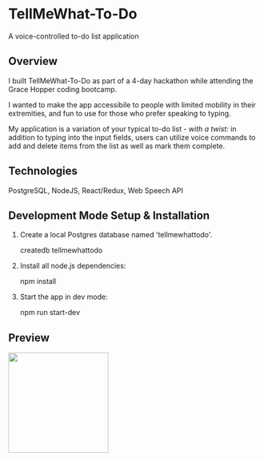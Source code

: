 # TellMeWhat-To-Do

A voice-controlled to-do list application

## Overview
I built TellMeWhat-To-Do as part of a 4-day hackathon while attending the Grace Hopper coding bootcamp.

I wanted to make the app accessibile to people with limited mobility in their extremities, and fun to use for those who prefer speaking to typing.

My application is a variation of your typical to-do list - *with a twist:* in addition to typing into the input fields, users can utilize voice commands to add and delete items from the list as well as mark them complete.

## Technologies

PostgreSQL, NodeJS, React/Redux, Web Speech API

## Development Mode Setup & Installation

1. Create a local Postgres database named 'tellmewhattodo'.

     createdb tellmewhattodo

2. Install all node.js dependencies:

     npm install

3. Start the app in dev mode:

     npm run start-dev

## Preview

<img src="/" width=200 align=center>

